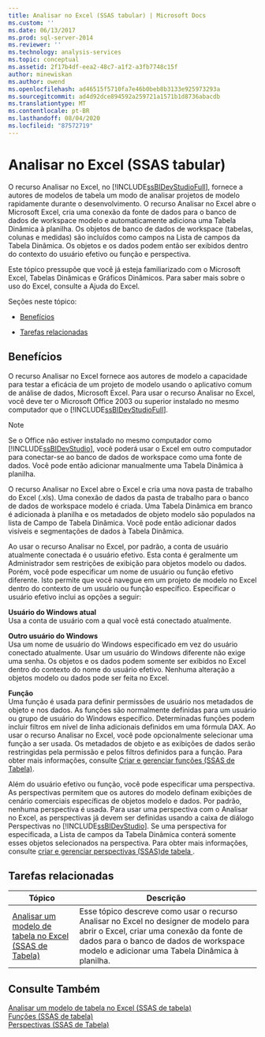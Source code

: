 ```yaml
---
title: Analisar no Excel (SSAS tabular) | Microsoft Docs
ms.custom: ''
ms.date: 06/13/2017
ms.prod: sql-server-2014
ms.reviewer: ''
ms.technology: analysis-services
ms.topic: conceptual
ms.assetid: 2f17b4df-eea2-48c7-a1f2-a3fb7748c15f
author: minewiskan
ms.author: owend
ms.openlocfilehash: ad46515f5710fa7e46b0beb8b3133e925973293a
ms.sourcegitcommit: ad4d92dce894592a259721a1571b1d8736abacdb
ms.translationtype: MT
ms.contentlocale: pt-BR
ms.lasthandoff: 08/04/2020
ms.locfileid: "87572719"
---
```

# <a name="analyze-in-excel-ssas-tabular"></a>Analisar no Excel (SSAS tabular)
  O recurso Analisar no Excel, no [!INCLUDE[ssBIDevStudioFull](../../includes/ssbidevstudiofull-md.md)], fornece a autores de modelos de tabela um modo de analisar projetos de modelo rapidamente durante o desenvolvimento. O recurso Analisar no Excel abre o Microsoft Excel, cria uma conexão da fonte de dados para o banco de dados de workspace modelo e automaticamente adiciona uma Tabela Dinâmica à planilha. Os objetos de banco de dados de workspace (tabelas, colunas e medidas) são incluídos como campos na Lista de campos da Tabela Dinâmica. Os objetos e os dados podem então ser exibidos dentro do contexto do usuário efetivo ou função e perspectiva.  
  
 Este tópico pressupõe que você já esteja familiarizado com o Microsoft Excel, Tabelas Dinâmicas e Gráficos Dinâmicos. Para saber mais sobre o uso do Excel, consulte a Ajuda do Excel.  
  
 Seções neste tópico:  
  
-   [Benefícios](#bkmk_benefits)  
  
-   [Tarefas relacionadas](#bkmk_rt)  
  
##  <a name="benefits"></a><a name="bkmk_benefits"></a> Benefícios  
 O recurso Analisar no Excel fornece aos autores de modelo a capacidade para testar a eficácia de um projeto de modelo usando o aplicativo comum de análise de dados, Microsoft Excel. Para usar o recurso Analisar no Excel, você deve ter o Microsoft Office 2003 ou superior instalado no mesmo computador que o [!INCLUDE[ssBIDevStudioFull](../../includes/ssbidevstudiofull-md.md)].  
  
> [!NOTE]  
>  Se o Office não estiver instalado no mesmo computador como [!INCLUDE[ssBIDevStudio](../../includes/ssbidevstudio-md.md)], você poderá usar o Excel em outro computador para conectar-se ao banco de dados de workspace como uma fonte de dados. Você pode então adicionar manualmente uma Tabela Dinâmica à planilha.  
  
 O recurso Analisar no Excel abre o Excel e cria uma nova pasta de trabalho do Excel (.xls). Uma conexão de dados da pasta de trabalho para o banco de dados de workspace modelo é criada. Uma Tabela Dinâmica em branco é adicionada à planilha e os metadados de objeto modelo são populados na lista de Campo de Tabela Dinâmica. Você pode então adicionar dados visíveis e segmentações de dados à Tabela Dinâmica.  
  
 Ao usar o recurso Analisar no Excel, por padrão, a conta de usuário atualmente conectada é o usuário efetivo. Esta conta é geralmente um Administrador sem restrições de exibição para objetos modelo ou dados. Porém, você pode especificar um nome de usuário ou função efetivo diferente. Isto permite que você navegue em um projeto de modelo no Excel dentro do contexto de um usuário ou função específico. Especificar o usuário efetivo inclui as opções a seguir:  
  
 **Usuário do Windows atual**  
 Usa a conta de usuário com a qual você está conectado atualmente.  
  
 **Outro usuário do Windows**  
 Usa um nome de usuário do Windows especificado em vez do usuário conectado atualmente. Usar um usuário do Windows diferente não exige uma senha. Os objetos e os dados podem somente ser exibidos no Excel dentro do contexto do nome do usuário efetivo. Nenhuma alteração a objetos modelo ou dados pode ser feita no Excel.  
  
 **Função**  
 Uma função é usada para definir permissões de usuário nos metadados de objeto e nos dados. As funções são normalmente definidas para um usuário ou grupo de usuário do Windows específico. Determinadas funções podem incluir filtros em nível de linha adicionais definidos em uma fórmula DAX. Ao usar o recurso Analisar no Excel, você pode opcionalmente selecionar uma função a ser usada. Os metadados de objeto e as exibições de dados serão restringidas pela permissão e pelos filtros definidos para a função. Para obter mais informações, consulte [Criar e gerenciar funções &#40;SSAS de Tabela&#41;](roles-ssas-tabular.md).  
  
 Além do usuário efetivo ou função, você pode especificar uma perspectiva. As perspectivas permitem que os autores do modelo definam exibições de cenário comerciais específicas de objetos modelo e dados. Por padrão, nenhuma perspectiva é usada. Para usar uma perspectiva com o Analisar no Excel, as perspectivas já devem ser definidas usando a caixa de diálogo Perspectivas no [!INCLUDE[ssBIDevStudio](../../includes/ssbidevstudio-md.md)]. Se uma perspectiva for especificada, a Lista de campos da Tabela Dinâmica conterá somente esses objetos selecionados na perspectiva. Para obter mais informações, consulte [criar e gerenciar perspectivas &#40;SSAS&#41;de tabela ](perspectives-ssas-tabular.md).  
  
##  <a name="related-tasks"></a><a name="bkmk_rt"></a> Tarefas relacionadas  
  
|**Tópico**|**Descrição**|  
|---------------|---------------------|  
|[Analisar um modelo de tabela no Excel &#40;SSAS de Tabela&#41;](analyze-a-tabular-model-in-excel-ssas-tabular.md)|Esse tópico descreve como usar o recurso Analisar no Excel no designer de modelo para abrir o Excel, criar uma conexão da fonte de dados para o banco de dados de workspace modelo e adicionar uma Tabela Dinâmica à planilha.|  
  
## <a name="see-also"></a>Consulte Também  
 [Analisar um modelo de tabela no Excel &#40;SSAS de tabela&#41;](analyze-a-tabular-model-in-excel-ssas-tabular.md)   
 [Funções &#40;SSAS de tabela&#41;](roles-ssas-tabular.md)   
 [Perspectivas &#40;SSAS de Tabela&#41;](perspectives-ssas-tabular.md)  
  
  

